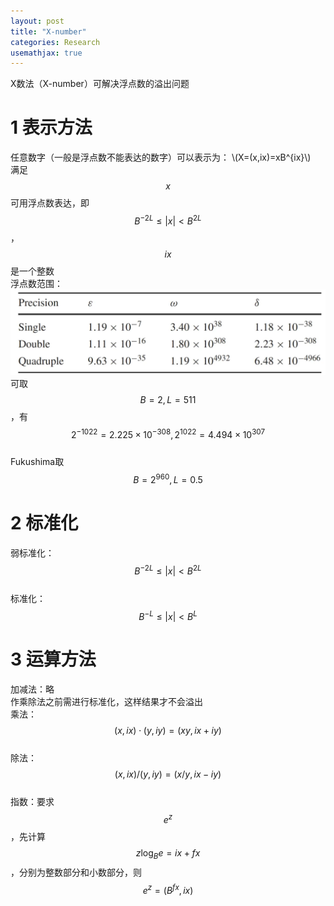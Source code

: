 ```yaml
---
layout: post
title: "X-number"
categories: Research
usemathjax: true
---
```


X数法（X-number）可解决浮点数的溢出问题
# 1 表示方法
任意数字（一般是浮点数不能表达的数字）可以表示为：
\\(X=(x,ix)=xB^{ix}\\)<br />
满足$$x$$可用浮点数表达，即$$B^{-2L}\le|x|\lt B^{2L}$$，$$ix$$是一个整数<br />
浮点数范围：<br />![image.png](/assets/png/2024-04-24-X-number.png)<br />
可取$$B=2, L=511$$，有$$2^{-1022}=2.225\times10^{-308},2^{1022}=4.494\times10^{307}$$<br />
Fukushima取$$B=2^{960},L=0.5$$

# 2 标准化
弱标准化：$$B^{-2L}\le|x|\lt B^{2L}$$<br />
标准化：$$B^{-L}\le|x|\lt B^{L}$$
# 3 运算方法
加减法：略<br />作乘除法之前需进行标准化，这样结果才不会溢出<br />
乘法：$$(x,ix)\cdot(y,iy)=(xy,ix+iy)$$<br />
除法：$$(x,ix)/(y,iy)=(x/y,ix-iy)$$<br />
指数：要求$$e^z$$，先计算$$z\log_Be=ix+fx$$，分别为整数部分和小数部分，则$$e^z=(B^{fx},ix)$$
